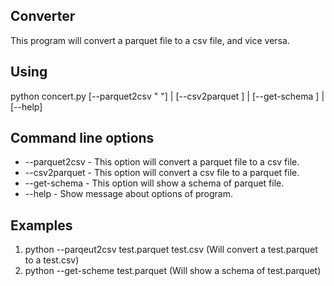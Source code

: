 ## Converter

This program will convert a parquet file to a csv file, and vice versa.

## Using

python concert.py [--parquet2csv "<parquet-filename> <csv-filename>"] | [--csv2parquet <csb-filename> <parquet-filename>] | [--get-schema <parquet-filename>] | [--help]

## Command line options

-   --parquet2csv - This option will convert a parquet file to a csv file.
-   --csv2parquet - This option will convert a csv file to a parquet file.
-   --get-schema - This option will show a schema of parquet file.
-   --help - Show message about options of program.

## Examples

1.  python --parqeut2csv test.parquet test.csv  (Will convert a test.parquet to a test.csv)
2.  python --get-scheme test.parquet (Will show a schema of test.parquet)
